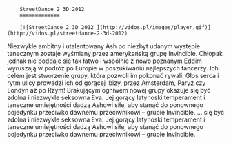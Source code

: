 
        StreetDance 2 3D 2012 
        =============
        
        [![StreetDance 2 3D 2012 ](http://vidos.pl/images/player.gif)](http://vidos.pl/streetdance-2-3d-2012)
        
        
 Niezwykle ambitny i utalentowany Ash po niezbyt udanym występie tanecznym zostaje wyśmiany przez amerykańską grupę Invincible. Chłopak jednak nie poddaje się tak łatwo i wspólnie z nowo poznanym Eddim wyruszają w podróż po Europie w poszukiwaniu najlepszych tancerzy. Ich celem jest stworzenie grupy, która pozwoli im pokonać rywali. Głos serca i rytm ulicy prowadzi ich od gorącej Ibizy, przez Amsterdam, Paryż czy Londyn aż po Rzym! Brakującym ogniwem nowej grupy okazuje się być zdolna i niezwykle seksowna Eva. Jej gorący latynoski temperament i taneczne umiejętności dadzą Ashowi siłę, aby stanąć do ponownego pojedynku przeciwko dawnemu przeciwnikowi – grupie Invincible.   ... się być zdolna i niezwykle seksowna Eva. Jej gorący latynoski temperament i taneczne umiejętności dadzą Ashowi siłę, aby stanąć do ponownego pojedynku przeciwko dawnemu przeciwnikowi – grupie Invincible.
    